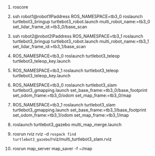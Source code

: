 1. roscore

2. ssh robot1@robot1IPaddress
ROS_NAMESPACE=tb3_0 roslaunch turtlebot3_bringup turtlebot3_robot.launch multi_robot_name:=tb3_0 set_lidar_frame_id:=tb3_0/base_scan

3. ssh robot2@robot2IPaddress
ROS_NAMESPACE=tb3_1 roslaunch turtlebot3_bringup turtlebot3_robot.launch multi_robot_name:=tb3_1 set_lidar_frame_id:=tb3_1/base_scan

4. ROS_NAMESPACE=tb3_0 roslaunch turtlebot3_teleop turtlebot3_teleop_key.launch

5. ROS_NAMESPACE=tb3_1 roslaunch turtlebot3_teleop turtlebot3_teleop_key.launch

6. ROS_NAMESPACE=tb3_0 roslaunch turtlebot3_slam turtlebot3_gmapping.launch set_base_frame:=tb3_0/base_footprint set_odom_frame:=tb3_0/odom set_map_frame:=tb3_0/map

7. ROS_NAMESPACE=tb3_1 roslaunch turtlebot3_slam turtlebot3_gmapping.launch set_base_frame:=tb3_1/base_footprint set_odom_frame:=tb3_1/odom set_map_frame:=tb3_1/map

8. roslaunch turtlebot3_gazebo multi_map_merge.launch

9. rosrun rviz rviz -d `rospack find turtlebot3_gazebo`/rviz/multi_turtlebot3_slam.rviz 

10. rosrun map_server map_saver -f ~/map














